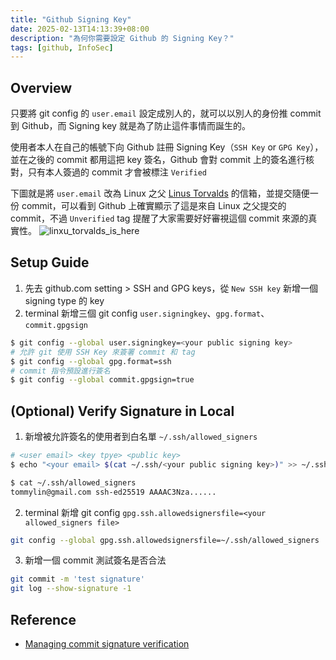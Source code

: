 ```yaml
---
title: "Github Signing Key"
date: 2025-02-13T14:13:39+08:00
description: "為何你需要設定 Github 的 Signing Key？"
tags: [github, InfoSec]
---
```


## Overview

只要將 git config 的 `user.email` 設定成別人的，就可以以別人的身份推 commit 到 Github，而 Signing key 就是為了防止這件事情而誕生的。

使用者本人在自己的帳號下向 Github 註冊 Signing Key（`SSH Key` or `GPG Key`），並在之後的 commit 都用這把 key 簽名，Github 會對 commit 上的簽名進行核對，只有本人簽過的 commit 才會被標注 `Verified`

下圖就是將 `user.email` 改為 Linux 之父 [Linus Torvalds](https://github.com/torvalds) 的信箱，並提交隨便一份 commit，可以看到 Github 上確實顯示了這是來自 Linux 之父提交的 commit，不過 `Unverified` tag 提醒了大家需要好好審視這個 commit 來源的真實性。
![linxu_torvalds_is_here](/blog/images/linxu_torvalds_is_here.png)

## Setup Guide

1. 先去 github.com setting > SSH and GPG keys，從 `New SSH key` 新增一個 signing type 的 key
2. terminal 新增三個 git config `user.signingkey`、`gpg.format`、`commit.gpgsign`

```sh
$ git config --global user.signingkey=<your public signing key>
# 允許 git 使用 SSH Key 來簽署 commit 和 tag
$ git config --global gpg.format=ssh
# commit 指令預設進行簽名
$ git config --global commit.gpgsign=true
```

## (Optional) Verify Signature in Local

1. 新增被允許簽名的使用者到白名單  `~/.ssh/allowed_signers`

```sh
# <user email> <key tpye> <public key>
$ echo "<your email> $(cat ~/.ssh/<your public signing key>)" >> ~/.ssh/allowed_signers

$ cat ~/.ssh/allowed_signers
tommylin@gmail.com ssh-ed25519 AAAAC3Nza......
```

2. terminal 新增 git config `gpg.ssh.allowedsignersfile=<your allowed_signers file>`

```sh
git config --global gpg.ssh.allowedsignersfile=~/.ssh/allowed_signers
```

3. 新增一個 commit 測試簽名是否合法

```sh
git commit -m 'test signature'
git log --show-signature -1
```

## Reference

- [Managing commit signature verification](https://docs.github.com/en/authentication/managing-commit-signature-verification)

